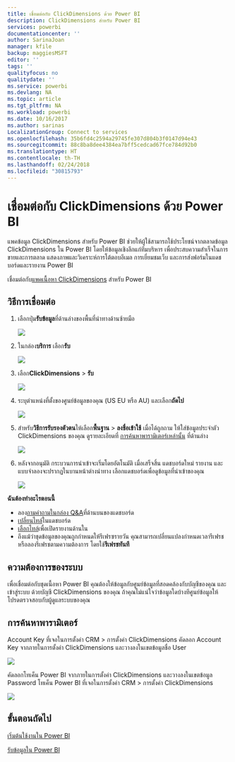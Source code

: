 ```yaml
---
title: เชื่อมต่อกับ ClickDimensions ด้วย Power BI
description: ClickDimensions สำหรับ Power BI
services: powerbi
documentationcenter: ''
author: SarinaJoan
manager: kfile
backup: maggiesMSFT
editor: ''
tags: ''
qualityfocus: no
qualitydate: ''
ms.service: powerbi
ms.devlang: NA
ms.topic: article
ms.tgt_pltfrm: NA
ms.workload: powerbi
ms.date: 10/16/2017
ms.author: sarinas
LocalizationGroup: Connect to services
ms.openlocfilehash: 35b6fd4c2594a29745fe307d804b3f0147d94e43
ms.sourcegitcommit: 88c8ba8dee4384ea7bff5cedcad67fce784d92b0
ms.translationtype: HT
ms.contentlocale: th-TH
ms.lasthandoff: 02/24/2018
ms.locfileid: "30815793"
---
```

# <a name="connect-to-clickdimensions-with-power-bi"></a>เชื่อมต่อกับ ClickDimensions ด้วย Power BI
แพคข้อมูล ClickDimensions สำหรับ Power BI ช่วยให้ผู้ใช้สามารถใช้ประโยชน์จากตลาดข้อมูล ClickDimensions ใน Power BI โดยให้ข้อมูลเชิงลึกแก่ทีมบริหาร เพื่อประสบความสำเร็จในการขายและการตลาด แสดงภาพและวิเคราะห์การโต้ตอบอีเมล การเยี่ยมชมเว็บ และการส่งฟอร์มในแดชบอร์ดและรายงาน Power BI

เชื่อมต่อกับ[แพคเนื้อหา ClickDimensions](https://app.powerbi.com/getdata/services/click-dimensions) สำหรับ Power BI

## <a name="how-to-connect"></a>วิธีการเชื่อมต่อ
1. เลือกปุ่ม**รับข้อมูล**ที่ด้านล่างของพื้นที่นำทางด้านซ้ายมือ
   
   ![](media/service-connect-to-clickdimensions/getdata.png)
2. ในกล่อง**บริการ** เลือก**รับ**
   
   ![](media/service-connect-to-clickdimensions/services.png)
3. เลือก**ClickDimensions** \> **รับ**
   
   ![](media/service-connect-to-clickdimensions/clickdimensions.png)
4. ระบุตำแหน่งที่ตั้งของศูนย์ข้อมูลของคุณ (US EU หรือ AU) และเลือก**ถัดไป**
   
   ![](media/service-connect-to-clickdimensions/params.png)
5. สำหรับ**วิธีการรับรองตัวตน**ให้เลือก**พื้นฐาน** \> **ลงชื่อเข้าใช้** เมื่อได้ถูกถาม ให้ใส่ข้อมูลประจำตัว ClickDimensions ของคุณ ดูรายละเอียดที่ [การค้นหาพารามิเตอร์เหล่านั้น](#FindingParams) ที่ด้านล่าง
   
    ![](media/service-connect-to-clickdimensions/creds.png)
6. หลังจากอนุมัติ กระบวนการนำเข้าจะเริ่มโดยอัตโนมัติ เมื่อเสร็จสิ้น แดชบอร์ดใหม่ รายงาน และแบบจำลองจะปรากฏในบานหน้าต่างนำทาง เลือกแดชบอร์ดเพื่อดูข้อมูลที่นำเข้าของคุณ
   
     ![](media/service-connect-to-clickdimensions/dashboard.png)

**ฉันต้องทำอะไรตอนนี้**

* ลอง[ถามคำถามในกล่อง Q&A](power-bi-q-and-a.md)ที่ด้านบนของแดชบอร์ด
* [เปลี่ยนไทล์](service-dashboard-edit-tile.md)ในแดชบอร์ด
* [เลือกไทล์](service-dashboard-tiles.md)เพื่อเปิดรายงานด้านใน
* ถึงแม้ว่าชุดข้อมูลของคุณถูกกำหนดให้รีเฟรซรายวัน คุณสามารถเปลี่ยนแปลงกำหนดเวลารีเฟรช หรือลองรีเฟรชตามความต้องการ โดยใช้**รีเฟรชทันที**

## <a name="system-requirements"></a>ความต้องการของระบบ
เพื่อเชื่อมต่อกับชุดเนื้อหา Power BI คุณต้องให้ข้อมูลกับศูนย์ข้อมูลที่สอดคล้องกับบัญชีของคุณ และเข้าสู่ระบบ ด้วยบัญชี ClickDimensions ของคุณ ถ้าคุณไม่แน่ใจว่าข้อมูลใดบ้างทีศูนย์ข้อมูลให้ โปรดตรวจสอบกับผู้ดูแลระบบของคุณ

<a name="FindingParams"></a>

## <a name="finding-parameters"></a>การค้นหาพารามิเตอร์
Account Key ที่เจอในการตั้งค่า CRM \> การตั้งค่า ClickDimensions คัดลอก Account Key จากภายในการตั้งค่า ClickDimensions และวางลงในเขตข้อมูลชื่อ User  

![](media/service-connect-to-clickdimensions/crm.png)  

คัดลอกโทเค็น Power BI จากภายในการตั้งค่า ClickDimensions และวางลงในเขตข้อมูล Password โทเค็น Power BI ที่เจอในการตั้งค่า CRM \> การตั้งค่า ClickDimensions  

![](media/service-connect-to-clickdimensions/crm2.png)  

## <a name="next-steps"></a>ขั้นตอนถัดไป
[เริ่มต้นใช้งานใน Power BI](service-get-started.md)

[รับข้อมูลใน Power BI](service-get-data.md)

